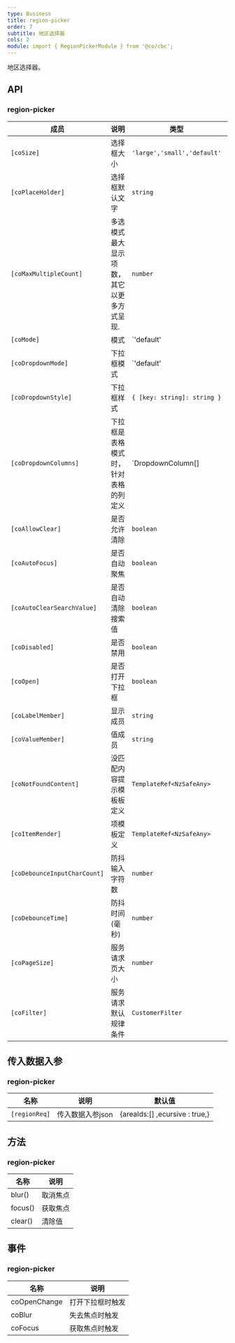 ```yaml
---
type: Business
title: region-picker
order: 7
subtitle: 地区选择器
cols: 2
module: import { RegionPickerModule } from '@co/cbc';
---
```


地区选择器。

## API

### region-picker 

| 成员 | 说明 | 类型 | 默认值 |
|----|----|----|-----|
| `[coSize]` | 选择框大小 | `'large','small','default'` | `'default'` |
| `[coPlaceHolder]` | 选择框默认文字 | `string` | - |
| `[coMaxMultipleCount]` | 多选模式最大显示项数，其它以更多方式呈现. | `number` | `2` |
| `[coMode]` | 模式 | `'default' | 'multiple' | 'tags'` | `'default'` |
| `[coDropdownMode]` | 下拉框模式 | `'default' | 'table' | 'custom'` | `'default'` |
| `[coDropdownStyle]` | 下拉框样式 | `{ [key: string]: string }` | - |
| `[coDropdownColumns]` | 下拉框是表格模式时，针对表格的列定义 | `DropdownColumn[] | null` | - |
| `[coAllowClear]` | 是否允许清除 | `boolean` | `true`|
| `[coAutoFocus]` | 是否自动聚焦 | `boolean` | `false` |
| `[coAutoClearSearchValue]` | 是否自动清除搜索值 | `boolean` | `true` |
| `[coDisabled]` | 是否禁用 | `boolean` | `false` |
| `[coOpen]` | 是否打开下拉框 | `boolean` | `false` |
| `[coLabelMember]` | 显示成员 | `string` | `name` |
| `[coValueMember]` | 值成员 | `string` | `id` |
| `[coNotFoundContent]` | 没匹配内容提示模板板定义 | `TemplateRef<NzSafeAny> ` | - |
| `[coItemRender]` | 项模板定义 | `TemplateRef<NzSafeAny> ` | - |
| `[coDebounceInputCharCount]` | 防抖输入字符数 | `number` | `3` |
| `[coDebounceTime]` | 防抖时间(毫秒) | `number` | `500` |
| `[coPageSize]` | 服务请求页大小 | `number` | `20` |
| `[coFilter]` | 服务请求默认规律条件 | `CustomerFilter` | - |

## 传入数据入参

### region-picker

| 名称 | 说明 | 默认值 |
| --- | --- |  --- |
| `[regionReq]` | 传入数据入参json | {areaIds:[] ,ecursive : true,} |


## 方法

### region-picker

| 名称 | 说明 |
| --- | --- |
| blur() | 取消焦点 |
| focus() | 获取焦点 |
| clear() | 清除值 |


## 事件

### region-picker

| 名称 | 说明 |
| --- | --- |
| coOpenChange | 打开下拉框时触发 |
| coBlur | 失去焦点时触发 |
| coFocus | 获取焦点时触发 |